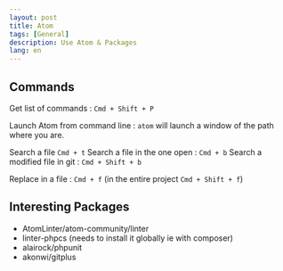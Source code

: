 ```yaml
---
layout: post
title: Atom
tags: [General]
description: Use Atom & Packages
lang: en
---
```


## Commands

Get list of commands : `Cmd + Shift + P`

Launch Atom from command line : `atom` will launch a window of the path
where you are.

Search a file `Cmd + t`
Search a file in the one open : `Cmd + b`
Search a modified file in git : `Cmd + Shift + b`

Replace in a file : `Cmd + f` (in the entire project `Cmd + Shift + f`)


## Interesting Packages

- AtomLinter/atom-community/linter
- linter-phpcs (needs to install it globally ie with composer)
- alairock/phpunit
- akonwi/gitplus
